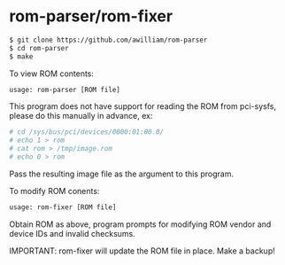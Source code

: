 rom-parser/rom-fixer
====================

```sh
$ git clone https://github.com/awilliam/rom-parser
$ cd rom-parser
$ make
```

To view ROM contents:

```sh
usage: rom-parser [ROM file]
```

This program does not have support for reading the ROM from pci-sysfs, please do this manually in advance, ex:

```sh
# cd /sys/bus/pci/devices/0000:01:00.0/
# echo 1 > rom
# cat rom > /tmp/image.rom
# echo 0 > rom
```

Pass the resulting image file as the argument to this program.

To modify ROM conents:

```sh
usage: rom-fixer [ROM file]
```

Obtain ROM as above, program prompts for modifying ROM vendor and device IDs and invalid checksums.

IMPORTANT: rom-fixer will update the ROM file in place.  Make a backup!
